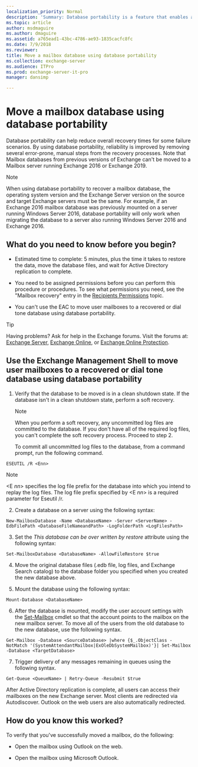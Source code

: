 ```yaml
---
localization_priority: Normal
description: 'Summary: Database portability is a feature that enables an Exchange Server 2016 or Exchange 2019 mailbox database to be moved to or mounted on any other Mailbox server in the same organization running Exchange 2016 or Exchange 2019 respectively, provided the target Mailbox server has databases with the same database schema version.'
ms.topic: article
author: msdmaguire
ms.author: dmaguire
ms.assetid: a765ead1-43bc-4786-ae93-1835cacfc8fc
ms.date: 7/9/2018
ms.reviewer: 
title: Move a mailbox database using database portability
ms.collection: exchange-server
ms.audience: ITPro
ms.prod: exchange-server-it-pro
manager: dansimp

---
```


# Move a mailbox database using database portability

Database portability can help reduce overall recovery times for some failure scenarios. By using database portability, reliability is improved by removing several error-prone, manual steps from the recovery processes. Note that Mailbox databases from previous versions of Exchange can't be moved to a Mailbox server running Exchange 2016 or Exchange 2019.

> [!NOTE]
> When using database portability to recover a mailbox database, the operating system version and the Exchange Server version on the source and target Exchange servers must be the same. For example, if an Exchange 2016 mailbox database was previously mounted on a server running Windows Server 2016, database portability will only work when migrating the database to a server also running Windows Server 2016 and Exchange 2016.

## What do you need to know before you begin?

- Estimated time to complete: 5 minutes, plus the time it takes to restore the data, move the database files, and wait for Active Directory replication to complete.

- You need to be assigned permissions before you can perform this procedure or procedures. To see what permissions you need, see the "Mailbox recovery" entry in the [Recipients Permissions](../../permissions/feature-permissions/recipient-permissions.md) topic.

- You can't use the EAC to move user mailboxes to a recovered or dial tone database using database portability.

> [!TIP]
> Having problems? Ask for help in the Exchange forums. Visit the forums at: [Exchange Server](https://go.microsoft.com/fwlink/p/?linkId=60612), [Exchange Online](https://go.microsoft.com/fwlink/p/?linkId=267542), or [Exchange Online Protection](https://go.microsoft.com/fwlink/p/?linkId=285351).

## Use the Exchange Management Shell to move user mailboxes to a recovered or dial tone database using database portability

1. Verify that the database to be moved is in a clean shutdown state. If the database isn't in a clean shutdown state, perform a soft recovery.

    > [!NOTE]
    > When you perform a soft recovery, any uncommitted log files are committed to the database. If you don't have all of the required log files, you can't complete the soft recovery process. Proceed to step 2.

    To commit all uncommitted log files to the database, from a command prompt, run the following command.

  ```
  ESEUTIL /R <Enn>
  ```

   > [!NOTE]
   > \<E _nn_\> specifies the log file prefix for the database into which you intend to replay the log files. The log file prefix specified by \<E _nn_\> is a required parameter for Eseutil /r.

2. Create a database on a server using the following syntax:

  ```
  New-MailboxDatabase -Name <DatabaseName> -Server <ServerName> -EdbFilePath <DatabaseFileNameandPath> -LogFolderPath <LogFilesPath>
  ```

3. Set the _This database can be over written by restore_ attribute using the following syntax:

  ```
  Set-MailboxDatabase <DatabaseName> -AllowFileRestore $true
  ```

4. Move the original database files (.edb file, log files, and Exchange Search catalog) to the database folder you specified when you created the new database above.

5. Mount the database using the following syntax:

  ```
  Mount-Database <DatabaseName>
  ```

6. After the database is mounted, modify the user account settings with the [Set-Mailbox](http://technet.microsoft.com/library/a0d413b9-d949-4df6-ba96-ac0906dedae2.aspx) cmdlet so that the account points to the mailbox on the new mailbox server. To move all of the users from the old database to the new database, use the following syntax.

  ```
  Get-Mailbox -Database <SourceDatabase> |where {$_.ObjectClass -NotMatch '(SystemAttendantMailbox|ExOleDbSystemMailbox)'}| Set-Mailbox -Database <TargetDatabase>
  ```

7. Trigger delivery of any messages remaining in queues using the following syntax.

  ```
  Get-Queue <QueueName> | Retry-Queue -Resubmit $true
  ```

After Active Directory replication is complete, all users can access their mailboxes on the new Exchange server. Most clients are redirected via Autodiscover. Outlook on the web users are also automatically redirected.

## How do you know this worked?

To verify that you've successfully moved a mailbox, do the following:

- Open the mailbox using Outlook on the web.

- Open the mailbox using Microsoft Outlook.



